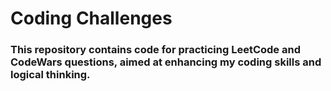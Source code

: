 # Coding Challenges

### This repository contains code for practicing LeetCode and CodeWars questions, aimed at enhancing my coding skills and logical thinking.
